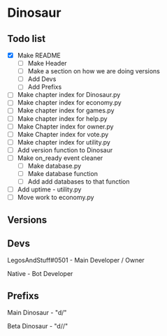 # Dinosaur

## Todo list
- [x] Make README
  - [ ] Make Header
  - [ ] Make a section on how we are doing versions
  - [ ] Add Devs
  - [ ] Add Prefixs
- [ ] Make chapter index for Dinosaur.py
- [ ] Make chapter index for economy.py
- [ ] Make chapter index for games.py
- [ ] Make chapter index for help.py
- [ ] Make Chapter index for owner.py
- [ ] Make Chapter index for vote.py
- [ ] Make chapter index for utility.py
- [ ] Add version function to Dinosaur
- [ ] Make on_ready event cleaner
  - [ ] Make database.py
  - [ ] Make database function
  - [ ] Add add databases to that function
- [ ] Add uptime - utility.py
- [ ] Move work to economy.py

## Versions

## Devs

LegosAndStuff#0501 - Main Developer / Owner

Native - Bot Developer

## Prefixs

Main Dinosaur - "d/"

Beta Dinosaur - "d//"

